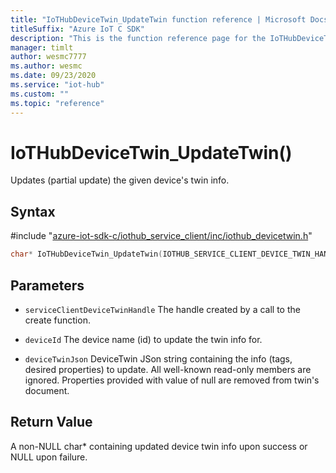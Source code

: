 ```yaml
---                             
title: "IoTHubDeviceTwin_UpdateTwin function reference | Microsoft Docs" 
titleSuffix: "Azure IoT C SDK"            
description: "This is the function reference page for the IoTHubDeviceTwin_UpdateTwin() function in the Azure IoT C SDK. This SDK is used with Azure IoT Hub and Azure IoT Hub Device Provisioning Service"            
manager: timlt                 
author: wesmc7777              
ms.author: wesmc               
ms.date: 09/23/2020                    
ms.service: "iot-hub"             
ms.custom: ""                
ms.topic: "reference"        
---                            
```


# IoTHubDeviceTwin_UpdateTwin()

Updates (partial update) the given device's twin info.

## Syntax

\#include "[azure-iot-sdk-c/iothub_service_client/inc/iothub_devicetwin.h](../iothub-devicetwin-h.md)"  
```C
char* IoTHubDeviceTwin_UpdateTwin(IOTHUB_SERVICE_CLIENT_DEVICE_TWIN_HANDLE  MU_IFCOMMA2);
```

## Parameters
* `serviceClientDeviceTwinHandle` The handle created by a call to the create function. 

* `deviceId` The device name (id) to update the twin info for. 

* `deviceTwinJson` DeviceTwin JSon string containing the info (tags, desired properties) to update. All well-known read-only members are ignored. Properties provided with value of null are removed from twin's document.

## Return Value
A non-NULL char* containing updated device twin info upon success or NULL upon failure.


